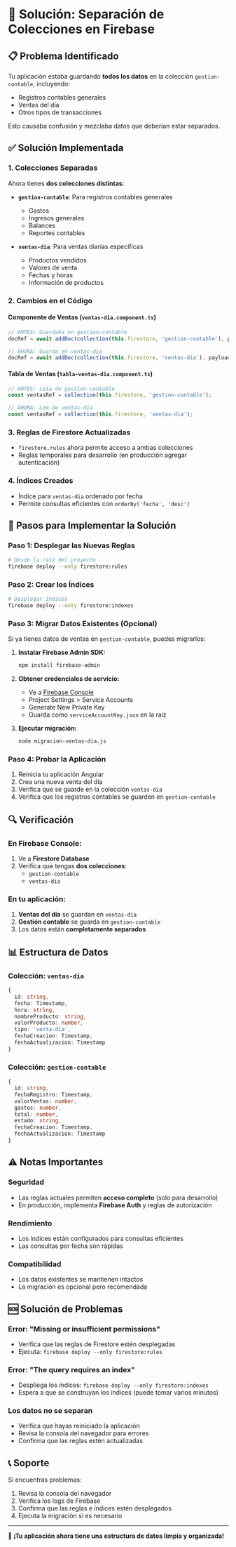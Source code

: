 # 🔧 Solución: Separación de Colecciones en Firebase

## 📋 Problema Identificado

Tu aplicación estaba guardando **todos los datos** en la colección `gestion-contable`, incluyendo:
- Registros contables generales
- Ventas del día
- Otros tipos de transacciones

Esto causaba confusión y mezclaba datos que deberían estar separados.

## ✅ Solución Implementada

### 1. **Colecciones Separadas**
Ahora tienes **dos colecciones distintas**:

- **`gestion-contable`**: Para registros contables generales
  - Gastos
  - Ingresos generales
  - Balances
  - Reportes contables

- **`ventas-dia`**: Para ventas diarias específicas
  - Productos vendidos
  - Valores de venta
  - Fechas y horas
  - Información de productos

### 2. **Cambios en el Código**

#### Componente de Ventas (`ventas-dia.component.ts`)
```typescript
// ANTES: Guardaba en gestion-contable
docRef = await addDoc(collection(this.firestore, 'gestion-contable'), payload);

// AHORA: Guarda en ventas-dia
docRef = await addDoc(collection(this.firestore, 'ventas-dia'), payload);
```

#### Tabla de Ventas (`tabla-ventas-dia.component.ts`)
```typescript
// ANTES: Leía de gestion-contable
const ventasRef = collection(this.firestore, 'gestion-contable');

// AHORA: Lee de ventas-dia
const ventasRef = collection(this.firestore, 'ventas-dia');
```

### 3. **Reglas de Firestore Actualizadas**
- `firestore.rules` ahora permite acceso a ambas colecciones
- Reglas temporales para desarrollo (en producción agregar autenticación)

### 4. **Índices Creados**
- Índice para `ventas-dia` ordenado por fecha
- Permite consultas eficientes con `orderBy('fecha', 'desc')`

## 🚀 Pasos para Implementar la Solución

### Paso 1: Desplegar las Nuevas Reglas
```bash
# Desde la raíz del proyecto
firebase deploy --only firestore:rules
```

### Paso 2: Crear los Índices
```bash
# Desplegar índices
firebase deploy --only firestore:indexes
```

### Paso 3: Migrar Datos Existentes (Opcional)
Si ya tienes datos de ventas en `gestion-contable`, puedes migrarlos:

1. **Instalar Firebase Admin SDK:**
   ```bash
   npm install firebase-admin
   ```

2. **Obtener credenciales de servicio:**
   - Ve a [Firebase Console](https://console.firebase.google.com)
   - Project Settings > Service Accounts
   - Generate New Private Key
   - Guarda como `serviceAccountKey.json` en la raíz

3. **Ejecutar migración:**
   ```bash
   node migracion-ventas-dia.js
   ```

### Paso 4: Probar la Aplicación
1. Reinicia tu aplicación Angular
2. Crea una nueva venta del día
3. Verifica que se guarde en la colección `ventas-dia`
4. Verifica que los registros contables se guarden en `gestion-contable`

## 🔍 Verificación

### En Firebase Console:
1. Ve a **Firestore Database**
2. Verifica que tengas **dos colecciones**:
   - `gestion-contable`
   - `ventas-dia`

### En tu aplicación:
1. **Ventas del día** se guardan en `ventas-dia`
2. **Gestión contable** se guarda en `gestion-contable`
3. Los datos están **completamente separados**

## 📊 Estructura de Datos

### Colección: `ventas-dia`
```typescript
{
  id: string,
  fecha: Timestamp,
  hora: string,
  nombreProducto: string,
  valorProducto: number,
  tipo: 'venta-dia',
  fechaCreacion: Timestamp,
  fechaActualizacion: Timestamp
}
```

### Colección: `gestion-contable`
```typescript
{
  id: string,
  fechaRegistro: Timestamp,
  valorVentas: number,
  gastos: number,
  total: number,
  estado: string,
  fechaCreacion: Timestamp,
  fechaActualizacion: Timestamp
}
```

## ⚠️ Notas Importantes

### Seguridad
- Las reglas actuales permiten **acceso completo** (solo para desarrollo)
- En producción, implementa **Firebase Auth** y reglas de autorización

### Rendimiento
- Los índices están configurados para consultas eficientes
- Las consultas por fecha son rápidas

### Compatibilidad
- Los datos existentes se mantienen intactos
- La migración es opcional pero recomendada

## 🆘 Solución de Problemas

### Error: "Missing or insufficient permissions"
- Verifica que las reglas de Firestore estén desplegadas
- Ejecuta: `firebase deploy --only firestore:rules`

### Error: "The query requires an index"
- Despliega los índices: `firebase deploy --only firestore:indexes`
- Espera a que se construyan los índices (puede tomar varios minutos)

### Los datos no se separan
- Verifica que hayas reiniciado la aplicación
- Revisa la consola del navegador para errores
- Confirma que las reglas estén actualizadas

## 📞 Soporte

Si encuentras problemas:
1. Revisa la consola del navegador
2. Verifica los logs de Firebase
3. Confirma que las reglas e índices estén desplegados
4. Ejecuta la migración si es necesario

---

**🎉 ¡Tu aplicación ahora tiene una estructura de datos limpia y organizada!**
